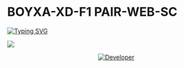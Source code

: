 # BOYXA-XD-F1 PAIR-WEB-SC

<a href="https://git.io/typing-svg"><img src="https://readme-typing-svg.demolab.com?font=Black+Ops+One&size=100&pause=1000&color=8A2BE2&center=true&width=1000&height=200&lines=F1-BOYXA-XD-WEB-PAIR" alt="Typing SVG" /></a>
  </div>
<a><img src='https://i.postimg.cc/q7sRgTNH/midkingowner.jpg'/></a>

<p align="center">
  <a href="https://github.com/Joshuamambo1"><img title="Developer" src="[https://i.postimg.cc/dtqvMVZ1/Boyxaxdwagrp.jpg?style=big-square&logo=github" /></a>
</p>





























